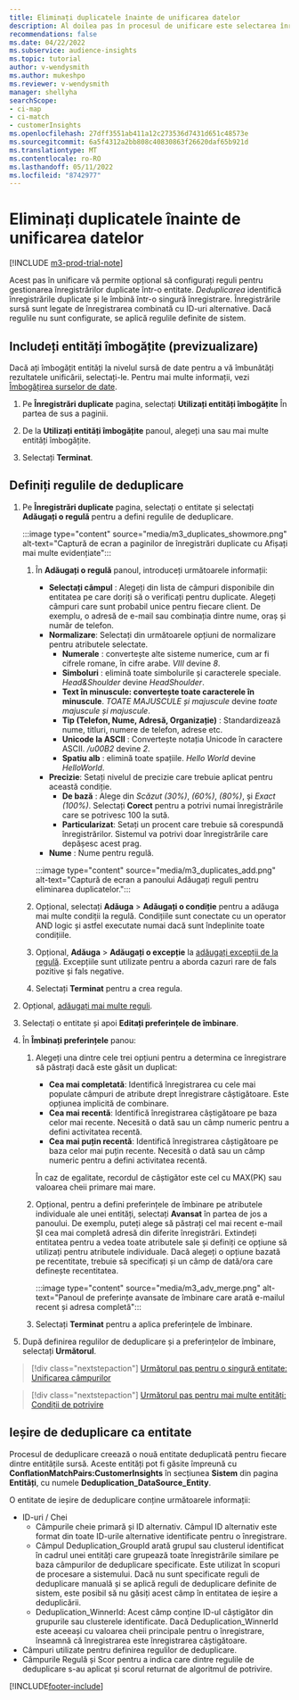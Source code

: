 ```yaml
---
title: Eliminați duplicatele înainte de unificarea datelor
description: Al doilea pas în procesul de unificare este selectarea înregistrării pe care să o păstrați atunci când sunt găsite duplicate.
recommendations: false
ms.date: 04/22/2022
ms.subservice: audience-insights
ms.topic: tutorial
author: v-wendysmith
ms.author: mukeshpo
ms.reviewer: v-wendysmith
manager: shellyha
searchScope:
- ci-map
- ci-match
- customerInsights
ms.openlocfilehash: 27dff3551ab411a12c273536d7431d651c48573e
ms.sourcegitcommit: 6a5f4312a2bb808c40830863f26620daf65b921d
ms.translationtype: MT
ms.contentlocale: ro-RO
ms.lasthandoff: 05/11/2022
ms.locfileid: "8742977"
---
```

# <a name="remove-duplicates-before-unifying-data"></a>Eliminați duplicatele înainte de unificarea datelor

[!INCLUDE [m3-prod-trial-note](includes/m3-prod-trial-note.md)]

Acest pas în unificare vă permite opțional să configurați reguli pentru gestionarea înregistrărilor duplicate într-o entitate. *Deduplicarea* identifică înregistrările duplicate și le îmbină într-o singură înregistrare. Înregistrările sursă sunt legate de înregistrarea combinată cu ID-uri alternative. Dacă regulile nu sunt configurate, se aplică regulile definite de sistem.

## <a name="include-enriched-entities-preview"></a>Includeți entități îmbogățite (previzualizare)

Dacă ați îmbogățit entități la nivelul sursă de date pentru a vă îmbunătăți rezultatele unificării, selectați-le. Pentru mai multe informații, vezi [Îmbogățirea surselor de date](data-sources-enrichment.md).

1. Pe **Înregistrări duplicate** pagina, selectați **Utilizați entități îmbogățite** În partea de sus a paginii.

1. De la **Utilizați entități îmbogățite** panoul, alegeți una sau mai multe entități îmbogățite.

1. Selectați **Terminat**.

## <a name="define-deduplication-rules"></a>Definiți regulile de deduplicare

1. Pe **Înregistrări duplicate** pagina, selectați o entitate și selectați **Adăugați o regulă** pentru a defini regulile de deduplicare.

   :::image type="content" source="media/m3_duplicates_showmore.png" alt-text="Captură de ecran a paginilor de înregistrări duplicate cu Afișați mai multe evidențiate":::

   1. În **Adăugați o regulă** panoul, introduceți următoarele informații:
      - **Selectați câmpul** : Alegeți din lista de câmpuri disponibile din entitatea pe care doriți să o verificați pentru duplicate. Alegeți câmpuri care sunt probabil unice pentru fiecare client. De exemplu, o adresă de e-mail sau combinația dintre nume, oraș și număr de telefon.
      - **Normalizare**: Selectați din următoarele opțiuni de normalizare pentru atributele selectate.
        - **Numerale** : convertește alte sisteme numerice, cum ar fi cifrele romane, în cifre arabe. *VIII* devine *8*.
        - **Simboluri** : elimină toate simbolurile și caracterele speciale. *Head&Shoulder* devine *HeadShoulder*.
        - **Text în minuscule: convertește toate caracterele în minuscule**. *TOATE MAJUSCULE și majuscule* devine *toate majuscule și majuscule*.
        - **Tip (Telefon, Nume, Adresă, Organizație)** : Standardizează nume, titluri, numere de telefon, adrese etc.
        - **Unicode la ASCII** : Convertește notația Unicode în caractere ASCII. */u00B2* devine *2*.
        - **Spatiu alb** : elimină toate spațiile. *Hello   World* devine *HelloWorld*.
      - **Precizie**: Setați nivelul de precizie care trebuie aplicat pentru această condiție.
        - **De bază** : Alege din *Scăzut (30%)*, *(60%)*, *(80%)*, și *Exact (100%)*. Selectați **Corect** pentru a potrivi numai înregistrările care se potrivesc 100 la sută.
        - **Particularizat**: Setați un procent care trebuie să corespundă înregistrărilor. Sistemul va potrivi doar înregistrările care depășesc acest prag.
      - **Nume** : Nume pentru regulă.

      :::image type="content" source="media/m3_duplicates_add.png" alt-text="Captură de ecran a panoului Adăugați reguli pentru eliminarea duplicatelor.":::

   1. Opțional, selectați **Adăuga** > **Adăugați o condiție** pentru a adăuga mai multe condiții la regulă. Condițiile sunt conectate cu un operator AND logic și astfel executate numai dacă sunt îndeplinite toate condițiile.

   1. Opțional, **Adăuga** > **Adăugați o excepție** la [adăugați excepții de la regulă](match-entities.md#add-exceptions-to-a-rule). Excepțiile sunt utilizate pentru a aborda cazuri rare de fals pozitive și fals negative.

   1. Selectați **Terminat** pentru a crea regula.

1. Opțional, [adăugați mai multe reguli](#define-deduplication-rules).

1. Selectați o entitate și apoi **Editați preferințele de îmbinare**.

1. În **Îmbinați preferințele** panou:
   1. Alegeți una dintre cele trei opțiuni pentru a determina ce înregistrare să păstrați dacă este găsit un duplicat:
      - **Cea mai completată**: Identifică înregistrarea cu cele mai populate câmpuri de atribute drept înregistrare câștigătoare. Este opțiunea implicită de combinare.
      - **Cea mai recentă**: Identifică înregistrarea câștigătoare pe baza celor mai recente. Necesită o dată sau un câmp numeric pentru a defini activitatea recentă.
      - **Cea mai puțin recentă**: Identifică înregistrarea câștigătoare pe baza celor mai puțin recente. Necesită o dată sau un câmp numeric pentru a defini activitatea recentă.
      
      În caz de egalitate, recordul de câștigător este cel cu MAX(PK) sau valoarea cheii primare mai mare.
      
   1. Opțional, pentru a defini preferințele de îmbinare pe atributele individuale ale unei entități, selectați **Avansat** în partea de jos a panoului. De exemplu, puteți alege să păstrați cel mai recent e-mail ȘI cea mai completă adresă din diferite înregistrări. Extindeți entitatea pentru a vedea toate atributele sale și definiți ce opțiune să utilizați pentru atributele individuale. Dacă alegeți o opțiune bazată pe recentitate, trebuie să specificați și un câmp de dată/ora care definește recentitatea.

      :::image type="content" source="media/m3_adv_merge.png" alt-text="Panoul de preferințe avansate de îmbinare care arată e-mailul recent și adresa completă":::

   1. Selectați **Terminat** pentru a aplica preferințele de îmbinare.

1. După definirea regulilor de deduplicare și a preferințelor de îmbinare, selectați **Următorul**.
  
> [!div class="nextstepaction"]
> [Următorul pas pentru o singură entitate: Unificarea câmpurilor](merge-entities.md)

> [!div class="nextstepaction"]
> [Următorul pas pentru mai multe entități: Condiții de potrivire](match-entities.md)

## <a name="deduplication-output-as-an-entity"></a>Ieșire de deduplicare ca entitate

Procesul de deduplicare creează o nouă entitate deduplicată pentru fiecare dintre entitățile sursă. Aceste entități pot fi găsite împreună cu **ConflationMatchPairs:CustomerInsights** în secțiunea **Sistem** din pagina **Entități**, cu numele **Deduplication_DataSource_Entity**.

O entitate de ieșire de deduplicare conține următoarele informații:

- ID-uri / Chei
  - Câmpurile cheie primară și ID alternativ. Câmpul ID alternativ este format din toate ID-urile alternative identificate pentru o înregistrare.
  - Câmpul Deduplication_GroupId arată grupul sau clusterul identificat în cadrul unei entități care grupează toate înregistrările similare pe baza câmpurilor de deduplicare specificate. Este utilizat în scopuri de procesare a sistemului. Dacă nu sunt specificate reguli de deduplicare manuală și se aplică reguli de deduplicare definite de sistem, este posibil să nu găsiți acest câmp în entitatea de ieșire a deduplicării.
  - Deduplication_WinnerId: Acest câmp conține ID-ul câștigător din grupurile sau clusterele identificate. Dacă Deduplication_WinnerId este aceeași cu valoarea cheii principale pentru o înregistrare, înseamnă că înregistrarea este înregistrarea câștigătoare.
- Câmpuri utilizate pentru definirea regulilor de deduplicare.
- Câmpurile Regulă și Scor pentru a indica care dintre regulile de deduplicare s-au aplicat și scorul returnat de algoritmul de potrivire.

[!INCLUDE[footer-include](includes/footer-banner.md)]
